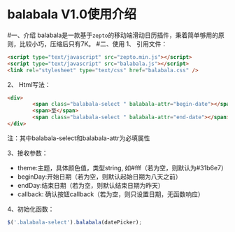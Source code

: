 balabala V1.0使用介绍
==
#一、介绍
balabala是一款基于`zepto`的移动端滑动日历插件，秉着简单够用的原则，比较小巧，压缩后只有7K。
#二、使用
1、	引用文件：
```html
<script type="text/javascript" src="zepto.min.js"></script>
<script type="text/javascript" src="balabala.js"></script>
<link rel="stylesheet" type="text/css" href="balabala.css" />
```
2、	Html写法：
```html
<div>
        <span class="balabala-select " balabala-attr="begin-date"></span>
        <span>至</span>
        <span class="balabala-select " balabala-attr="end-date"></span>
</div>
```
注：其中balabala-select和balabala-attr为必填属性<br>

3、接收参数：<br>
* theme:主题，具体颜色值，类型string, 如#fff（若为空，则默认为#31b6e7）<br>
* beginDay:开始日期（若为空，则默认起始日期为八天之前）<br>
* endDay:结束日期（若为空，则默认结束日期为昨天）<br>
* callback: 确认按钮callback（若为空，则只设置日期，无函数响应）<br>

4、初始化函数：
```javascript
$('.balabala-select').balabala(datePicker);
```
